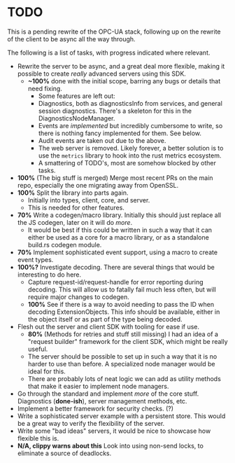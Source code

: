# TODO

This is a pending rewrite of the OPC-UA stack, following up on the rewrite of the client to be async all the way through.

The following is a list of tasks, with progress indicated where relevant.

 - Rewrite the server to be async, and a great deal more flexible, making it possible to create _really_ advanced servers using this SDK.
   - **~100%** done with the initial scope, barring any bugs or details that need fixing.
     - Some features are left out:
     - Diagnostics, both as diagnosticsInfo from services, and general session diagnostics. There's a skeleton for this in the DiagnosticsNodeManager.
     - Events are _implemented_ but incredibly cumbersome to write, so there is nothing fancy implemented for them. See below.
     - Audit events are taken out due to the above.
     - The web server is removed. Likely forever, a better solution is to use the `metrics` library to hook into the rust metrics ecosystem.
     - A smattering of TODO's, most are somehow blocked by other tasks.
 - **100%** (The big stuff is merged) Merge most recent PRs on the main repo, especially the one migrating away from OpenSSL.
 - **100%** Split the library into parts again.
   - Initially into types, client, core, and server.
   - This is needed for other features.
 - **70%** Write a codegen/macro library. Initially this should just replace all the JS codegen, later on it will do _more_.
   - It would be best if this could be written in such a way that it can either be used as a core for a macro library, or as a standalone build.rs codegen module.
 - **70%** Implement sophisticated event support, using a macro to create event types.
 - **100%?** Investigate decoding. There are several things that would be interesting to do here.
   - Capture request-id/request-handle for error reporting during decoding. This will allow us to fatally fail much less often, but will require major changes to codegen.
   - **100%** See if there is a way to avoid needing to pass the ID when decoding ExtensionObjects. This info should be available, either in the object itself or as part of the type being decoded.
 - Flesh out the server and client SDK with tooling for ease if use.
   - **80%** (Methods for retries and stuff still missing) I had an idea of a "request builder" framework for the client SDK, which might be really useful.
   - The server should be possible to set up in such a way that it is no harder to use than before. A specialized node manager would be ideal for this.
   - There are probably lots of neat logic we can add as utility methods that make it easier to implement node managers.
 - Go through the standard and implement _more_ of the core stuff. Diagnostics (**done-ish**), server management methods, etc.
 - Implement a better framework for security checks. (?)
 - Write a sophisticated server example with a persistent store. This would be a great way to verify the flexibility of the server.
 - Write some "bad ideas" servers, it would be nice to showcase how flexible this is.
 - **N/A, clippy warns about this** Look into using non-send locks, to eliminate a source of deadlocks.
